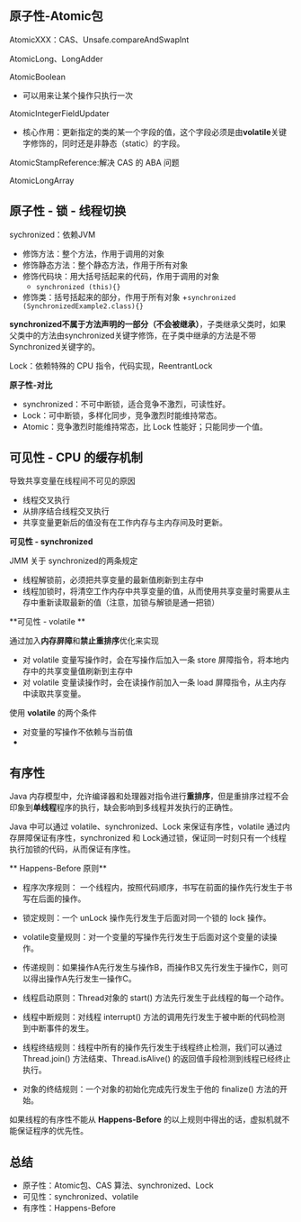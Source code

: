 ## 原子性-Atomic包
 AtomicXXX：CAS、Unsafe.compareAndSwapInt

AtomicLong、LongAdder

AtomicBoolean
+ 可以用来让某个操作只执行一次

AtomicIntegerFieldUpdater
+ 核心作用：更新指定的类的某一个字段的值，这个字段必须是由**volatile**关键字修饰的，同时还是非静态（static）的字段。

AtomicStampReference:解决 CAS 的 ABA 问题

AtomicLongArray

## 原子性 - 锁 - 线程切换
sychronized：依赖JVM
+ 修饰方法：整个方法，作用于调用的对象
+ 修饰静态方法：整个静态方法，作用于所有对象
+ 修饰代码块：用大括号括起来的代码，作用于调用的对象
    + `synchronized (this){}`
+ 修饰类：括号括起来的部分，作用于所有对象
    +`synchronized (SynchronizedExample2.class){}`

**synchronized不属于方法声明的一部分（不会被继承）**，子类继承父类时，如果父类中的方法由synchronized关键字修饰，在子类中继承的方法是不带Synchronized关键字的。

Lock：依赖特殊的 CPU 指令，代码实现，ReentrantLock

**原子性-对比**
+ synchronized：不可中断锁，适合竞争不激烈，可读性好。
+ Lock：可中断锁，多样化同步，竞争激烈时能维持常态。
+ Atomic：竞争激烈时能维持常态，比 Lock 性能好；只能同步一个值。

## 可见性 - CPU 的缓存机制
导致共享变量在线程间不可见的原因
+ 线程交叉执行
+ 从排序结合线程交叉执行
+ 共享变量更新后的值没有在工作内存与主内存间及时更新。

**可见性 - synchronized**

JMM 关于 synchronized的两条规定
+ 线程解锁前，必须把共享变量的最新值刷新到主存中
+ 线程加锁时，将清空工作内存中共享变量的值，从而使用共享变量时需要从主存中重新读取最新的值（注意，加锁与解锁是通一把锁）

**可见性 - volatile **

通过加入**内存屏障**和**禁止重排序**优化来实现
+ 对 volatile 变量写操作时，会在写操作后加入一条 store 屏障指令，将本地内存中的共享变量值刷新到主存中
+ 对 volatile 变量读操作时，会在读操作前加入一条 load 屏障指令，从主内存中读取共享变量。

使用 **volatile** 的两个条件
+ 对变量的写操作不依赖与当前值
+ 

## 有序性 
Java 内存模型中，允许编译器和处理器对指令进行**重排序**，但是重排序过程不会印象到**单线程**程序的执行，缺会影响到多线程并发执行的正确性。

Java 中可以通过 volatile、synchronized、Lock 来保证有序性，volatile 通过内存屏障保证有序性，synchronized 和 Lock通过锁，保证同一时刻只有一个线程执行加锁的代码，从而保证有序性。

** Happens-Before 原则**
+ 程序次序规则： 一个线程内，按照代码顺序，书写在前面的操作先行发生于书写在后面的操作。
+ 锁定规则：一个 unLock 操作先行发生于后面对同一个锁的 lock 操作。
+ volatile变量规则：对一个变量的写操作先行发生于后面对这个变量的读操作。
+ 传递规则：如果操作A先行发生与操作B，而操作B又先行发生于操作C，则可以得出操作A先行发生一操作C。

+ 线程启动原则：Thread对象的 start() 方法先行发生于此线程的每一个动作。
+ 线程中断规则：对线程 interrupt() 方法的调用先行发生于被中断的代码检测到中断事件的发生。
+ 线程终结规则：线程中所有的操作先行发生于线程终止检测，我们可以通过 Thread.join() 方法结束、Thread.isAlive() 的返回值手段检测到线程已经终止执行。
+ 对象的终结规则：一个对象的初始化完成先行发生于他的 finalize() 方法的开始。

如果线程的有序性不能从 **Happens-Before** 的以上规则中得出的话，虚拟机就不能保证程序的优先性。

## 总结
+ 原子性：Atomic包、CAS 算法、synchronized、Lock
+ 可见性：synchronized、volatile
+ 有序性：Happens-Before